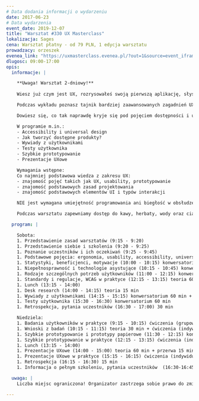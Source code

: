 ```yaml
---
# Data dodania informacji o wydarzeniu
date: 2017-06-23
# Data wydarzenia
event_date: 2019-12-07
title: "Warsztat #330 UX Masterclass"
lokalizacja: Sages
cena: Warsztat płatny - od 79 PLN, 1 edycja warsztatu
prowadzacy: orzeszek
evenea_link: "https://uxmasterclass.evenea.pl/?out=1&source=event_iframe"
dlugosc: 09:00-17:00
opis:
  informacje: |

    **Uwaga! Warsztat 2-dniowy!**
    
    Wiesz już czym jest UX, rozrysowałeś swoją pierwszą aplikację, słyszałeś coś o user testach i jesteś gotowa/y wejść na wyższy poziom wtajemniczenia?

    Podczas wykładu poznasz tajnik bardziej zaawansowanych zagadnień UXowych, takie jak: accessibility, badania użytkowników, szybkie prototypowanie i prowadzenie prezentacji UXowych.

    Dowiesz się, co tak naprawdę kryje się pod pojęciem dostępności i universal design, dlaczego to ważne i jak wykorzystać tę wiedzę w praktyce, jak przeprowadzić skuteczne user testy i wywiady z użytkownikami, czym jest popularne w startupach szybkie prototypowanie i jak efektywnie i efektownie prezentować swoje projekty.

    W programie m.in.:
    - Accessibility i universal design
    - Jak tworzyć dostępne produkty?
    - Wywiady z użytkownikami
    - Testy użytkownika
    - Szybkie prototypowanie
    - Prezentacje UXowe

    Wymagania wstępne:
    Co najmniej podstawowa wiedza z zakresu UX:
    - znajomość pojęć takich jak UX, usability, prototypowanie
    - znajomość podstawowych zasad projektowania
    - znajomość podstawowych elementów UI i typów interakcji

    NIE jest wymagana umiejętność programowania ani biegłość w obsłudze oprogramowania do prototypowania

    Podczas warsztatu zapewniamy dostęp do kawy, herbaty, wody oraz ciastek. W porze obiadowej zapewniamy pizzę w wersji mięsnej lub wegetariańskiej.

  program: |

    Sobota:
    1. Przedstawienie zasad warsztatów (9:15 - 9:20)
    1. Przedstawienie siebie i szkolenia (9:20 - 9:25)
    1. Poznanie uczestników i ich oczekiwań (9:25 - 9:45)
    1. Podstawowe pojęcia: ergonomia, usability, accessibility, universal design, inclusive design (9:45 - 10:00) konwersatorium 15 min
    1. Statystyki, beneficjenci, motywacje (10:00 - 10:15) konwersatorium 15 min
    1. Niepełnosprawność i technologie asystujące (10:15 - 10:45) konwersatorium 30 min + przerwa 15 min
    1. Rodzaje szczególnych potrzeb użytkowników (11:00 - 12:15) konwersatorium 75 min
    1. Standardy i regulacje, WCAG w praktyce (12:15 - 13:15) teoria 60 min
    1. Lunch (13:15 - 14:00)
    1. Desk research (14:00 - 14:15) teoria 15 min
    1. Wywiady z użytkownikami (14:15 - 15:15) konwersatorium 60 min + przerwa 15 min
    1. Testy użytkownika (15:30 - 16:30) konwersatorium 60 min
    1. Retrospekcja, pytania uczestników (16:30 - 17:00) 30 min

    Niedziela:
    1. Badania użytkowników w praktyce (9:15 - 10:15) ćwiczenia (grupowe) 60 min
    1. Wnioski z badań (10:15 - 11:15) teoria 30 min + ćwiczenia (indywidualne) 30 min + przerwa 15 min
    1. Szybkie prototypowanie i prototypy papierowe (11:30 - 12:15) konwersatorium 45 min
    1. Szybkie prototypowanie w praktyce (12:15 - 13:15) ćwiczenia (indywidualne) 60 min
    1. Lunch (13:15 - 14:00)
    1. Prezentacje UXowe (14:00 - 15:00) teoria 60 min + przerwa 15 min
    1. Prezentacje UXowe w praktyce (15:15 - 16:15) ćwiczenia (indywidualne) 60 min
    1. Retrospekcja (16:15 - 16:30) 15 min
    1. Informacja o pełnym szkoleniu, pytania uczestników  (16:30-16:45) 15 min

  uwaga: |
    Liczba miejsc ograniczona! Organizator zastrzega sobie prawo do zmiany lokalizacji wydarzenia oraz jego odwołania w przypadku niezgłoszenia się minimalnej liczby uczestników.

---
```

